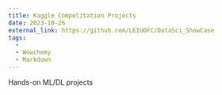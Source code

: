 ```yaml
---
title: Kaggle Competitation Projects
date: 2023-10-26
external_link: https://github.com/LEIUOFC/DataSci_ShowCase
tags:
  - 
  - Wowchemy
  - Markdown
---
```

Hands-on ML/DL projects 

<!--more-->
